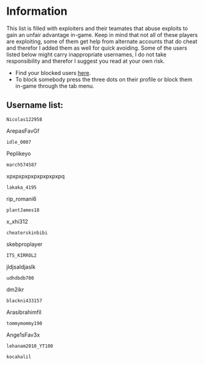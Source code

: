 # Information
This list is filled with exploiters and their teamates that abuse exploits to gain an unfair advantage in-game. Keep in mind that not all of these players are exploiting, some of them get help from alternate accounts that do cheat and therefor I added them as well for quick avoiding. Some of the users listed below might carry inappropriate usernames, I do not take responsibility and therefor I suggest you read at your own risk.

- Find your blocked users [here](https://www.roblox.com/my/account#!/privacy/BlockedUsers).
- To block somebody press the three dots on their profile or block them in-game through the tab menu.

## Username list:
```
Nicolas122958
```
ArepasFavGf
```
idle_0007
```
Peplikeyo
```
march574587
```
xpxpxpxpxpxpxpxpxpq
```
lakaka_4195
```
rip_romani6
```
plantJames18
```
x_xhi312
```
cheaterskinbibi
```
skebproplayer
```
ITS_KIRROL2
```
jldjsaldjaslk
```
udhdbdb700
```
dm2ikr
```
blackni433157
```
Arasibrahimfil
```
tommymommy190
```
Ange1sFav3x
```
lehanam2010_YT100
```
```
kocahalil
```
